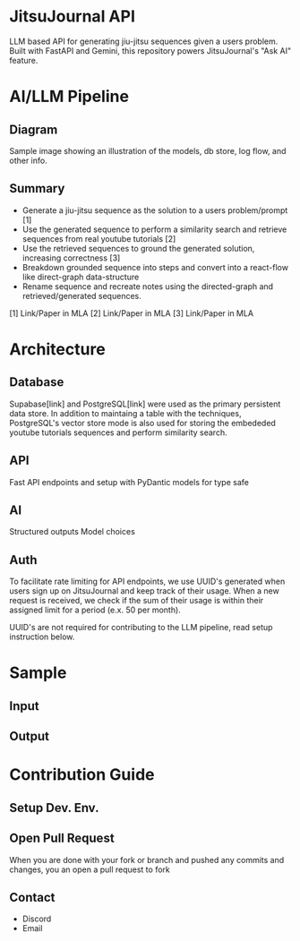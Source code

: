 # JitsuJournal API
LLM based API for generating jiu-jitsu sequences given a users problem. Built with FastAPI and Gemini, this repository powers JitsuJournal's "Ask AI" feature.

# AI/LLM Pipeline
## Diagram
Sample image showing an illustration of the models, db store, log flow, and other info.
## Summary
- Generate a jiu-jitsu sequence as the solution to a users problem/prompt [1]
- Use the generated sequence to perform a similarity search and retrieve sequences from real youtube tutorials [2]
- Use the retrieved sequences to ground the generated solution, increasing correctness [3]
- Breakdown grounded sequence into steps and convert into a react-flow like direct-graph data-structure
- Rename sequence and recreate notes using the directed-graph and retrieved/generated sequences.

[1] Link/Paper in MLA
[2] Link/Paper in MLA
[3] Link/Paper in MLA

# Architecture
## Database
Supabase[link] and PostgreSQL[link] were used as the primary persistent data store. In addition to maintaing a table with the techniques, PostgreSQL's vector store mode is also used for storing the embededed youtube tutorials sequences and perform similarity search.

## API
Fast API endpoints and setup with PyDantic models for type safe

## AI
Structured outputs
Model choices

## Auth
To facilitate rate limiting for API endpoints, we use UUID's generated when users sign up on JitsuJournal and keep track of their usage. When a new request is received, we check if the sum of their usage is within their assigned limit for a period (e.x. 50 per month).

UUID's are not required for contributing to the LLM pipeline, read setup instruction below.

# Sample
## Input
## Output


# Contribution Guide
## Setup Dev. Env.
## Open Pull Request
When you are done with your fork or branch and pushed any commits and changes, you an open a pull request to fork
## Contact
- Discord
- Email
